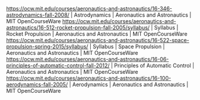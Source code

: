 
https://ocw.mit.edu/courses/aeronautics-and-astronautics/16-346-astrodynamics-fall-2008/ | Astrodynamics | Aeronautics and Astronautics | MIT OpenCourseWare
https://ocw.mit.edu/courses/aeronautics-and-astronautics/16-512-rocket-propulsion-fall-2005/syllabus/ | Syllabus | Rocket Propulsion | Aeronautics and Astronautics | MIT OpenCourseWare
https://ocw.mit.edu/courses/aeronautics-and-astronautics/16-522-space-propulsion-spring-2015/syllabus/ | Syllabus | Space Propulsion | Aeronautics and Astronautics | MIT OpenCourseWare
https://ocw.mit.edu/courses/aeronautics-and-astronautics/16-06-principles-of-automatic-control-fall-2012/ | Principles of Automatic Control | Aeronautics and Astronautics | MIT OpenCourseWare
https://ocw.mit.edu/courses/aeronautics-and-astronautics/16-100-aerodynamics-fall-2005/ | Aerodynamics | Aeronautics and Astronautics | MIT OpenCourseWare